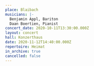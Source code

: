 ```yaml
---
place: Blaibach
musicians: |-
  Benjamin Appl, Bariton
  Daan Boertien, Pianist
concert_date: 2020-10-11T13:30:00.000Z
layout: concert
hall: Konzerthaus
date: 2020-11-12T14:40:00.000Z
repertoire: Heimat
in_archive: true
cancelled: false
---
```

